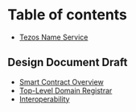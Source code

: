 # Table of contents

* [Tezos Name Service](README.md)

## Design Document Draft <a id="design-document"></a>

* [Smart Contract Overview](design-document/smart-contract-overview.md)
* [Top-Level Domain Registrar](design-document/top-level-domain-registrar.md)
* [Interoperability](design-document/interoperability.md)

